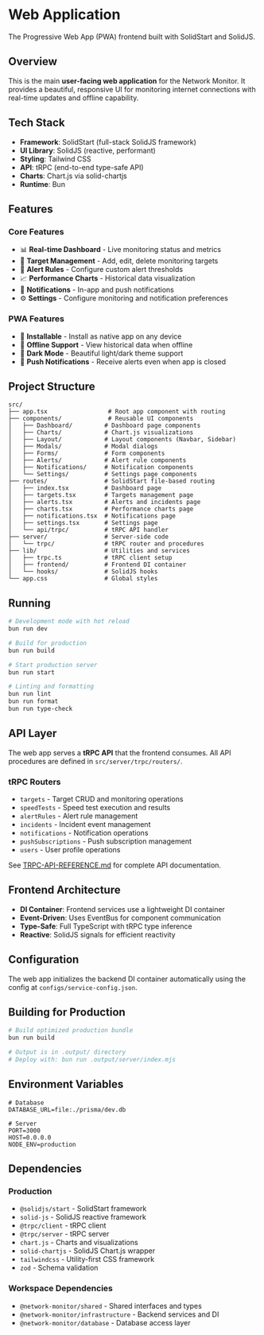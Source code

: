 # Web Application

The Progressive Web App (PWA) frontend built with SolidStart and SolidJS.

## Overview

This is the main **user-facing web application** for the Network Monitor. It provides a beautiful, responsive UI for monitoring internet connections with real-time updates and offline capability.

## Tech Stack

- **Framework**: SolidStart (full-stack SolidJS framework)
- **UI Library**: SolidJS (reactive, performant)
- **Styling**: Tailwind CSS
- **API**: tRPC (end-to-end type-safe API)
- **Charts**: Chart.js via solid-chartjs
- **Runtime**: Bun

## Features

### Core Features

- 📊 **Real-time Dashboard** - Live monitoring status and metrics
- 🎯 **Target Management** - Add, edit, delete monitoring targets
- 🚨 **Alert Rules** - Configure custom alert thresholds
- 📈 **Performance Charts** - Historical data visualization
- 🔔 **Notifications** - In-app and push notifications
- ⚙️ **Settings** - Configure monitoring and notification preferences

### PWA Features

- 📱 **Installable** - Install as native app on any device
- 🔄 **Offline Support** - View historical data when offline
- 🎨 **Dark Mode** - Beautiful light/dark theme support
- 📲 **Push Notifications** - Receive alerts even when app is closed

## Project Structure

```
src/
├── app.tsx                 # Root app component with routing
├── components/             # Reusable UI components
│   ├── Dashboard/         # Dashboard page components
│   ├── Charts/            # Chart.js visualizations
│   ├── Layout/            # Layout components (Navbar, Sidebar)
│   ├── Modals/            # Modal dialogs
│   ├── Forms/             # Form components
│   ├── Alerts/            # Alert rule components
│   ├── Notifications/     # Notification components
│   └── Settings/          # Settings page components
├── routes/                # SolidStart file-based routing
│   ├── index.tsx          # Dashboard page
│   ├── targets.tsx        # Targets management page
│   ├── alerts.tsx         # Alerts and incidents page
│   ├── charts.tsx         # Performance charts page
│   ├── notifications.tsx  # Notifications page
│   ├── settings.tsx       # Settings page
│   └── api/trpc/          # tRPC API handler
├── server/                # Server-side code
│   └── trpc/              # tRPC router and procedures
├── lib/                   # Utilities and services
│   ├── trpc.ts            # tRPC client setup
│   ├── frontend/          # Frontend DI container
│   └── hooks/             # SolidJS hooks
└── app.css                # Global styles
```

## Running

```bash
# Development mode with hot reload
bun run dev

# Build for production
bun run build

# Start production server
bun run start

# Linting and formatting
bun run lint
bun run format
bun run type-check
```

## API Layer

The web app serves a **tRPC API** that the frontend consumes. All API procedures are defined in `src/server/trpc/routers/`.

### tRPC Routers

- `targets` - Target CRUD and monitoring operations
- `speedTests` - Speed test execution and results
- `alertRules` - Alert rule management
- `incidents` - Incident event management
- `notifications` - Notification operations
- `pushSubscriptions` - Push subscription management
- `users` - User profile operations

See [TRPC-API-REFERENCE.md](./TRPC-API-REFERENCE.md) for complete API documentation.

## Frontend Architecture

- **DI Container**: Frontend services use a lightweight DI container
- **Event-Driven**: Uses EventBus for component communication
- **Type-Safe**: Full TypeScript with tRPC type inference
- **Reactive**: SolidJS signals for efficient reactivity

## Configuration

The web app initializes the backend DI container automatically using the config at `configs/service-config.json`.

## Building for Production

```bash
# Build optimized production bundle
bun run build

# Output is in .output/ directory
# Deploy with: bun run .output/server/index.mjs
```

## Environment Variables

```env
# Database
DATABASE_URL=file:./prisma/dev.db

# Server
PORT=3000
HOST=0.0.0.0
NODE_ENV=production
```

## Dependencies

### Production

- `@solidjs/start` - SolidStart framework
- `solid-js` - SolidJS reactive framework
- `@trpc/client` - tRPC client
- `@trpc/server` - tRPC server
- `chart.js` - Charts and visualizations
- `solid-chartjs` - SolidJS Chart.js wrapper
- `tailwindcss` - Utility-first CSS framework
- `zod` - Schema validation

### Workspace Dependencies

- `@network-monitor/shared` - Shared interfaces and types
- `@network-monitor/infrastructure` - Backend services and DI
- `@network-monitor/database` - Database access layer
